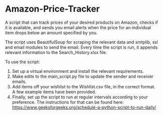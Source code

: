 # Amazon-Price-Tracker
A script that can track prices of your desired products on Amazon, checks if it is available, and sends you email alerts when the price for an individual item drops below an amount specified by you.

The script uses BeautifulSoup for scraping the relevant data and smtplib, ssl and email modules to send the email. Every time the script is run, it appends relevant information to the Search_History.xlsx file.

To use the script:

1) Set up a virtual environment and install the relevant requirements.
2) Make edits to the main_script.py file to update the sender and receiver emails.
3) Add items off your wishlist to the Wishlist.csv file, in the correct format. A few example items have been provided.
4) Finally, set up the script to run at regular intervals according to your preference. The instructions for that can be found here: https://www.geeksforgeeks.org/schedule-a-python-script-to-run-daily/

